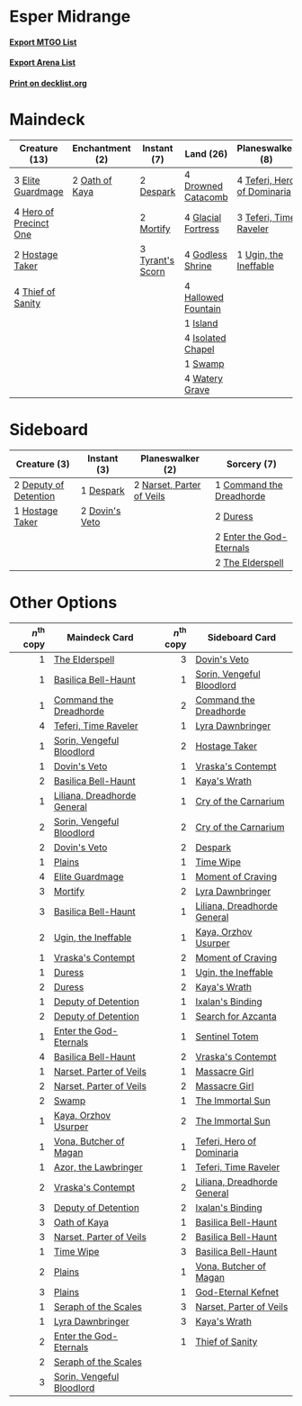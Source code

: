 # Esper Midrange

#### [Export MTGO List](../collection/Esper%20Midrange/Esper%20Midrange.txt)
#### [Export Arena List](../collection/Esper%20Midrange/Esper%20Midrange_arena.txt)
#### [Print on decklist.org](http://decklist.org/?deckmain=2%09Despark%0A4%09Drowned%20Catacomb%0A3%09Elite%20Guardmage%0A4%09Glacial%20Fortress%0A4%09Godless%20Shrine%0A4%09Hallowed%20Fountain%0A4%09Hero%20of%20Precinct%20One%0A2%09Hostage%20Taker%0A1%09Island%0A4%09Isolated%20Chapel%0A2%09Mortify%0A2%09Oath%20of%20Kaya%0A1%09Swamp%0A4%09Teferi,%20Hero%20of%20Dominaria%0A3%09Teferi,%20Time%20Raveler%0A4%09Thief%20of%20Sanity%0A4%09Thought%20Erasure%0A3%09Tyrant's%20Scorn%0A1%09Ugin,%20the%20Ineffable%0A4%09Watery%20Grave&deckside=1%09Command%20the%20Dreadhorde%0A2%09Deputy%20of%20Detention%0A1%09Despark%0A2%09Dovin's%20Veto%0A2%09Duress%0A2%09Enter%20the%20God-Eternals%0A1%09Hostage%20Taker%0A2%09Narset,%20Parter%20of%20Veils%0A2%09The%20Elderspell)
# Maindeck

|                                          Creature (13)                                          |                                     Enchantment (2)                                     |                                        Instant (7)                                        |                                          Land (26)                                          |                                           Planeswalker (8)                                           |                                        Sorcery (4)                                         |
|-------------------------------------------------------------------------------------------------|-----------------------------------------------------------------------------------------|-------------------------------------------------------------------------------------------|---------------------------------------------------------------------------------------------|------------------------------------------------------------------------------------------------------|--------------------------------------------------------------------------------------------|
|3 [Elite Guardmage](http://gatherer.wizards.com/Pages/Card/Details.aspx?multiverseid=461122)     |2 [Oath of Kaya](http://gatherer.wizards.com/Pages/Card/Details.aspx?multiverseid=461136)|2 [Despark](http://gatherer.wizards.com/Pages/Card/Details.aspx?multiverseid=461117)       |4 [Drowned Catacomb](http://gatherer.wizards.com/Pages/Card/Details.aspx?multiverseid=430633)|4 [Teferi, Hero of Dominaria](http://gatherer.wizards.com/Pages/Card/Details.aspx?multiverseid=443095)|4 [Thought Erasure](http://gatherer.wizards.com/Pages/Card/Details.aspx?multiverseid=452956)|
|4 [Hero of Precinct One](http://gatherer.wizards.com/Pages/Card/Details.aspx?multiverseid=457155)|                                                                                         |2 [Mortify](http://gatherer.wizards.com/Pages/Card/Details.aspx?multiverseid=420829)       |4 [Glacial Fortress](http://gatherer.wizards.com/Pages/Card/Details.aspx?multiverseid=190562)|3 [Teferi, Time Raveler](http://gatherer.wizards.com/Pages/Card/Details.aspx?multiverseid=461148)     |                                                                                            |
|2 [Hostage Taker](http://gatherer.wizards.com/Pages/Card/Details.aspx?multiverseid=435379)       |                                                                                         |3 [Tyrant's Scorn](http://gatherer.wizards.com/Pages/Card/Details.aspx?multiverseid=461152)|4 [Godless Shrine](http://gatherer.wizards.com/Pages/Card/Details.aspx?multiverseid=405099)  |1 [Ugin, the Ineffable](http://gatherer.wizards.com/Pages/Card/Details.aspx?multiverseid=460929)      |                                                                                            |
|4 [Thief of Sanity](http://gatherer.wizards.com/Pages/Card/Details.aspx?multiverseid=452955)     |                                                                                         |                                                                                           |4 [Hallowed Fountain](http://gatherer.wizards.com/Pages/Card/Details.aspx?multiverseid=97071)|                                                                                                      |                                                                                            |
|                                                                                                 |                                                                                         |                                                                                           |1 [Island](http://gatherer.wizards.com/Pages/Card/Details.aspx?multiverseid=439857)          |                                                                                                      |                                                                                            |
|                                                                                                 |                                                                                         |                                                                                           |4 [Isolated Chapel](http://gatherer.wizards.com/Pages/Card/Details.aspx?multiverseid=443129) |                                                                                                      |                                                                                            |
|                                                                                                 |                                                                                         |                                                                                           |1 [Swamp](http://gatherer.wizards.com/Pages/Card/Details.aspx?multiverseid=439858)           |                                                                                                      |                                                                                            |
|                                                                                                 |                                                                                         |                                                                                           |4 [Watery Grave](http://gatherer.wizards.com/Pages/Card/Details.aspx?multiverseid=405114)    |                                                                                                      |                                                                                            |


# Sideboard

|                                          Creature (3)                                          |                                       Instant (3)                                       |                                          Planeswalker (2)                                          |                                            Sorcery (7)                                            |
|------------------------------------------------------------------------------------------------|-----------------------------------------------------------------------------------------|----------------------------------------------------------------------------------------------------|---------------------------------------------------------------------------------------------------|
|2 [Deputy of Detention](http://gatherer.wizards.com/Pages/Card/Details.aspx?multiverseid=457309)|1 [Despark](http://gatherer.wizards.com/Pages/Card/Details.aspx?multiverseid=461117)     |2 [Narset, Parter of Veils](http://gatherer.wizards.com/Pages/Card/Details.aspx?multiverseid=460988)|1 [Command the Dreadhorde](http://gatherer.wizards.com/Pages/Card/Details.aspx?multiverseid=461009)|
|1 [Hostage Taker](http://gatherer.wizards.com/Pages/Card/Details.aspx?multiverseid=435379)      |2 [Dovin's Veto](http://gatherer.wizards.com/Pages/Card/Details.aspx?multiverseid=461120)|                                                                                                    |2 [Duress](http://gatherer.wizards.com/Pages/Card/Details.aspx?multiverseid=14557)                 |
|                                                                                                |                                                                                         |                                                                                                    |2 [Enter the God-Eternals](http://gatherer.wizards.com/Pages/Card/Details.aspx?multiverseid=461123)|
|                                                                                                |                                                                                         |                                                                                                    |2 [The Elderspell](http://gatherer.wizards.com/Pages/Card/Details.aspx?multiverseid=461016)        |


# Other Options

|*n*<sup>th</sup> copy|                                            Maindeck Card                                             |*n*<sup>th</sup> copy|                                            Sideboard Card                                            |
|--------------------:|------------------------------------------------------------------------------------------------------|--------------------:|------------------------------------------------------------------------------------------------------|
|                    1|[The Elderspell](http://gatherer.wizards.com/Pages/Card/Details.aspx?multiverseid=461016)             |                    3|[Dovin's Veto](http://gatherer.wizards.com/Pages/Card/Details.aspx?multiverseid=461120)               |
|                    1|[Basilica Bell-Haunt](http://gatherer.wizards.com/Pages/Card/Details.aspx?multiverseid=457300)        |                    1|[Sorin, Vengeful Bloodlord](http://gatherer.wizards.com/Pages/Card/Details.aspx?multiverseid=461144)  |
|                    1|[Command the Dreadhorde](http://gatherer.wizards.com/Pages/Card/Details.aspx?multiverseid=461009)     |                    2|[Command the Dreadhorde](http://gatherer.wizards.com/Pages/Card/Details.aspx?multiverseid=461009)     |
|                    4|[Teferi, Time Raveler](http://gatherer.wizards.com/Pages/Card/Details.aspx?multiverseid=461148)       |                    1|[Lyra Dawnbringer](http://gatherer.wizards.com/Pages/Card/Details.aspx?multiverseid=442914)           |
|                    1|[Sorin, Vengeful Bloodlord](http://gatherer.wizards.com/Pages/Card/Details.aspx?multiverseid=461144)  |                    2|[Hostage Taker](http://gatherer.wizards.com/Pages/Card/Details.aspx?multiverseid=435379)              |
|                    1|[Dovin's Veto](http://gatherer.wizards.com/Pages/Card/Details.aspx?multiverseid=461120)               |                    1|[Vraska's Contempt](http://gatherer.wizards.com/Pages/Card/Details.aspx?multiverseid=435283)          |
|                    2|[Basilica Bell-Haunt](http://gatherer.wizards.com/Pages/Card/Details.aspx?multiverseid=457300)        |                    1|[Kaya's Wrath](http://gatherer.wizards.com/Pages/Card/Details.aspx?multiverseid=457331)               |
|                    1|[Liliana, Dreadhorde General](http://gatherer.wizards.com/Pages/Card/Details.aspx?multiverseid=461024)|                    1|[Cry of the Carnarium](http://gatherer.wizards.com/Pages/Card/Details.aspx?multiverseid=457214)       |
|                    2|[Sorin, Vengeful Bloodlord](http://gatherer.wizards.com/Pages/Card/Details.aspx?multiverseid=461144)  |                    2|[Cry of the Carnarium](http://gatherer.wizards.com/Pages/Card/Details.aspx?multiverseid=457214)       |
|                    2|[Dovin's Veto](http://gatherer.wizards.com/Pages/Card/Details.aspx?multiverseid=461120)               |                    2|[Despark](http://gatherer.wizards.com/Pages/Card/Details.aspx?multiverseid=461117)                    |
|                    1|[Plains](http://gatherer.wizards.com/Pages/Card/Details.aspx?multiverseid=439856)                     |                    1|[Time Wipe](http://gatherer.wizards.com/Pages/Card/Details.aspx?multiverseid=461150)                  |
|                    4|[Elite Guardmage](http://gatherer.wizards.com/Pages/Card/Details.aspx?multiverseid=461122)            |                    1|[Moment of Craving](http://gatherer.wizards.com/Pages/Card/Details.aspx?multiverseid=439736)          |
|                    3|[Mortify](http://gatherer.wizards.com/Pages/Card/Details.aspx?multiverseid=420829)                    |                    2|[Lyra Dawnbringer](http://gatherer.wizards.com/Pages/Card/Details.aspx?multiverseid=442914)           |
|                    3|[Basilica Bell-Haunt](http://gatherer.wizards.com/Pages/Card/Details.aspx?multiverseid=457300)        |                    1|[Liliana, Dreadhorde General](http://gatherer.wizards.com/Pages/Card/Details.aspx?multiverseid=461024)|
|                    2|[Ugin, the Ineffable](http://gatherer.wizards.com/Pages/Card/Details.aspx?multiverseid=460929)        |                    1|[Kaya, Orzhov Usurper](http://gatherer.wizards.com/Pages/Card/Details.aspx?multiverseid=457330)       |
|                    1|[Vraska's Contempt](http://gatherer.wizards.com/Pages/Card/Details.aspx?multiverseid=435283)          |                    2|[Moment of Craving](http://gatherer.wizards.com/Pages/Card/Details.aspx?multiverseid=439736)          |
|                    1|[Duress](http://gatherer.wizards.com/Pages/Card/Details.aspx?multiverseid=14557)                      |                    1|[Ugin, the Ineffable](http://gatherer.wizards.com/Pages/Card/Details.aspx?multiverseid=460929)        |
|                    2|[Duress](http://gatherer.wizards.com/Pages/Card/Details.aspx?multiverseid=14557)                      |                    2|[Kaya's Wrath](http://gatherer.wizards.com/Pages/Card/Details.aspx?multiverseid=457331)               |
|                    1|[Deputy of Detention](http://gatherer.wizards.com/Pages/Card/Details.aspx?multiverseid=457309)        |                    1|[Ixalan's Binding](http://gatherer.wizards.com/Pages/Card/Details.aspx?multiverseid=435168)           |
|                    2|[Deputy of Detention](http://gatherer.wizards.com/Pages/Card/Details.aspx?multiverseid=457309)        |                    1|[Search for Azcanta](http://gatherer.wizards.com/Pages/Card/Details.aspx?multiverseid=435226)         |
|                    1|[Enter the God-Eternals](http://gatherer.wizards.com/Pages/Card/Details.aspx?multiverseid=461123)     |                    1|[Sentinel Totem](http://gatherer.wizards.com/Pages/Card/Details.aspx?multiverseid=435404)             |
|                    4|[Basilica Bell-Haunt](http://gatherer.wizards.com/Pages/Card/Details.aspx?multiverseid=457300)        |                    2|[Vraska's Contempt](http://gatherer.wizards.com/Pages/Card/Details.aspx?multiverseid=435283)          |
|                    1|[Narset, Parter of Veils](http://gatherer.wizards.com/Pages/Card/Details.aspx?multiverseid=460988)    |                    1|[Massacre Girl](http://gatherer.wizards.com/Pages/Card/Details.aspx?multiverseid=461026)              |
|                    2|[Narset, Parter of Veils](http://gatherer.wizards.com/Pages/Card/Details.aspx?multiverseid=460988)    |                    2|[Massacre Girl](http://gatherer.wizards.com/Pages/Card/Details.aspx?multiverseid=461026)              |
|                    2|[Swamp](http://gatherer.wizards.com/Pages/Card/Details.aspx?multiverseid=439858)                      |                    1|[The Immortal Sun](http://gatherer.wizards.com/Pages/Card/Details.aspx?multiverseid=439844)           |
|                    1|[Kaya, Orzhov Usurper](http://gatherer.wizards.com/Pages/Card/Details.aspx?multiverseid=457330)       |                    2|[The Immortal Sun](http://gatherer.wizards.com/Pages/Card/Details.aspx?multiverseid=439844)           |
|                    1|[Vona, Butcher of Magan](http://gatherer.wizards.com/Pages/Card/Details.aspx?multiverseid=435387)     |                    1|[Teferi, Hero of Dominaria](http://gatherer.wizards.com/Pages/Card/Details.aspx?multiverseid=443095)  |
|                    1|[Azor, the Lawbringer](http://gatherer.wizards.com/Pages/Card/Details.aspx?multiverseid=439811)       |                    1|[Teferi, Time Raveler](http://gatherer.wizards.com/Pages/Card/Details.aspx?multiverseid=461148)       |
|                    2|[Vraska's Contempt](http://gatherer.wizards.com/Pages/Card/Details.aspx?multiverseid=435283)          |                    2|[Liliana, Dreadhorde General](http://gatherer.wizards.com/Pages/Card/Details.aspx?multiverseid=461024)|
|                    3|[Deputy of Detention](http://gatherer.wizards.com/Pages/Card/Details.aspx?multiverseid=457309)        |                    2|[Ixalan's Binding](http://gatherer.wizards.com/Pages/Card/Details.aspx?multiverseid=435168)           |
|                    3|[Oath of Kaya](http://gatherer.wizards.com/Pages/Card/Details.aspx?multiverseid=461136)               |                    1|[Basilica Bell-Haunt](http://gatherer.wizards.com/Pages/Card/Details.aspx?multiverseid=457300)        |
|                    3|[Narset, Parter of Veils](http://gatherer.wizards.com/Pages/Card/Details.aspx?multiverseid=460988)    |                    2|[Basilica Bell-Haunt](http://gatherer.wizards.com/Pages/Card/Details.aspx?multiverseid=457300)        |
|                    1|[Time Wipe](http://gatherer.wizards.com/Pages/Card/Details.aspx?multiverseid=461150)                  |                    3|[Basilica Bell-Haunt](http://gatherer.wizards.com/Pages/Card/Details.aspx?multiverseid=457300)        |
|                    2|[Plains](http://gatherer.wizards.com/Pages/Card/Details.aspx?multiverseid=439856)                     |                    1|[Vona, Butcher of Magan](http://gatherer.wizards.com/Pages/Card/Details.aspx?multiverseid=435387)     |
|                    3|[Plains](http://gatherer.wizards.com/Pages/Card/Details.aspx?multiverseid=439856)                     |                    1|[God-Eternal Kefnet](http://gatherer.wizards.com/Pages/Card/Details.aspx?multiverseid=460980)         |
|                    1|[Seraph of the Scales](http://gatherer.wizards.com/Pages/Card/Details.aspx?multiverseid=457349)       |                    3|[Narset, Parter of Veils](http://gatherer.wizards.com/Pages/Card/Details.aspx?multiverseid=460988)    |
|                    1|[Lyra Dawnbringer](http://gatherer.wizards.com/Pages/Card/Details.aspx?multiverseid=442914)           |                    3|[Kaya's Wrath](http://gatherer.wizards.com/Pages/Card/Details.aspx?multiverseid=457331)               |
|                    2|[Enter the God-Eternals](http://gatherer.wizards.com/Pages/Card/Details.aspx?multiverseid=461123)     |                    1|[Thief of Sanity](http://gatherer.wizards.com/Pages/Card/Details.aspx?multiverseid=452955)            |
|                    2|[Seraph of the Scales](http://gatherer.wizards.com/Pages/Card/Details.aspx?multiverseid=457349)       |                     |                                                                                                      |
|                    3|[Sorin, Vengeful Bloodlord](http://gatherer.wizards.com/Pages/Card/Details.aspx?multiverseid=461144)  |                     |                                                                                                      |

